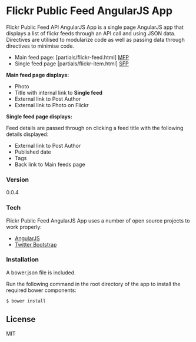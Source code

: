 # Flickr Public Feed AngularJS App
Flickr Public Feed API AngularJS App is a single page AngularJS app that displays a list of flickr feeds through an API call and using JSON data. Directives are utilised to modularize code as well as passing data through directives to minimise code.

- Main feed page: [partials/flickr-feed.html] [MFP]
- Single feed page [partials/flickr-item.html] [SFP]


**Main feed page displays:**

  - Photo
  - Title with internal link to **Single feed**
  - External link to Post Author
  - External link to Photo on Flickr 


**Single feed page displays:**

Feed details are passed through on clicking a feed title with the following details displayed:

  - External link to Post Author
  - Published date
  - Tags
  - Back link to Main feeds page




### Version
0.0.4

### Tech

Flickr Public Feed AngularJS App uses a number of open source projects to work properly:

* [AngularJS]
* [Twitter Bootstrap]


### Installation

A bower.json file is included.

Run the following command in the root directory of the app to install the required bower components:

```sh
$ bower install
```

License
----

MIT

 [AngularJS]: <http://angularjs.org>
 [Twitter Bootstrap]: <http://twitter.github.com/bootstrap/>

 [MFP]: <https://github.com/chrisj-skinner/Flickr-Public-Feed-AngularJS-App/blob/master/partials/flickr-feed.html>
 [SFP]: <https://github.com/chrisj-skinner/Flickr-Public-Feed-AngularJS-App/blob/master/partials/flickr-item.html>
